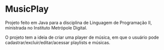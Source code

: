 # MusicPlay

Projeto feito em Java para a disciplina de Linguagem de Programação II, ministrada no Instituto Metrópole Digital.

O projeto tem a ideia de criar uma player de música, em que o usuário pode cadastrar/excluir/editar/acessar playlists e músicas.

